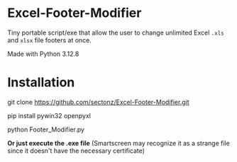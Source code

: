 # Excel-Footer-Modifier

Tiny portable script/exe that allow the user to change unlimited Excel `.xls` and `xlsx` file footers at once.

Made with Python 3.12.8 

# Installation

git clone https://github.com/sectonz/Excel-Footer-Modifier.git

pip install pywin32 openpyxl 

python Footer_Modifier.py


**Or just execute the .exe file** (Smartscreen may recognize it as a strange file since it doesn't have the necessary certificate)

